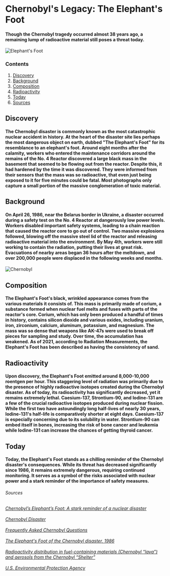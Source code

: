 <!DOCTYPE html> 
<html>
  
<head>
<title>The Elephant's Foot</title>
</head>

<body>
<h1>Chernobyl's Legacy: The Elephant's Foot</h1>
  <h4>Though the Chernobyl tragedy occurred almost 38 years ago, a remaining lump of radioactive material still poses a threat today.</p></h4>
  <img src="https://media.hswstatic.com/eyJidWNrZXQiOiJjb250ZW50Lmhzd3N0YXRpYy5jb20iLCJrZXkiOiJnaWZcL2VsZXBoYW50cy1mb290LmpwZyIsImVkaXRzIjp7InJlc2l6ZSI6eyJ3aWR0aCI6ODI4fSwidG9Gb3JtYXQiOiJhdmlmIn19" alt="Elephant's Foot" />
  
  <!-- the linking thing is a SCAM ill fix it later -->
  <!-- see if discovery is correct first then do the stuff for the rest -->
  <h3>Contents</h3>
  <ol>
    <li><a href="#discovery">Discovery</a></li>
    <li><a href="#background">Background</a></li>
    <li><a href="#composition">Composition</a></li>
    <li><a href="#radioactivity">Radioactivity</a></li>
    <li><a href="#today">Today</a></li>
    <li><a href="#sources">Sources</a></li>
  </ol>
  
<h2 id="discovery">Discovery</h2>
  <h4><p>The Chernobyl disaster is commonly known as the most catastrophic nuclear accident in history. At the heart of the disaster site lies perhaps the most dangerous object on earth, dubbed "The Elephant's Foot" for its resemblance to an elephant's foot. Around eight months after the calamity, workers who entered the maintenance corridors around the remains of the No. 4 Reactor discovered a large black mass in the basement that seemed to be flowing out from the reactor. Despite this, it had hardened by the time it was discovered. They were informed from their sensors that the mass was so radioactive, that even just being exposed to it for five minutes could be fatal. Most photographs only capture a small portion of the massive conglomeration of toxic material.</p></h4>
  
<h2 id="background">Background</h2>
  <h4><p>On April 26, 1986, near the Belarus border in Ukraine, a disaster occurred during a safety test on the No. 4 Reactor at dangerously low power levels. Workers disabled important safety systems, leading to a chain reaction that caused the reactor core to go out of control. Two massive explosions followed, blowing off the massive steel lid of the reactor and releasing radioactive material into the environment. By May 4th, workers were still working to contain the radiation, putting their lives at great risk. Evacuations of nearby areas began 36 hours after the meltdown, and over 200,000 people were displaced in the following weeks and months.</p></h4>

  <img src="https://miro.medium.com/v2/resize:fit:786/format:webp/1*nttfRwyLmf1lJtZolUKKCQ.jpeg" alt="Chernobyl" />
  
<h2 id="composition">Composition</h2>
  <h4><p>The Elephant's Foot's black, wrinkled appearance comes from the various materials it consists of. This mass is primarily made of corium, a substance formed when nuclear fuel melts and fuses with parts of the reactor's core. Corium, which has only been produced a handful of times in history, contains silicon dioxide and various oxides, including uranium, iron, zirconium, calcium, aluminum, potassium, and magnesium. The mass was so dense that weapons like AK-47s were used to break off pieces for sampling and study. Over time, the accumulation has weakened. As of 2021, according to Radiation Measurements, the Elephant's Foot has been described as having the consistency of sand.</p></h4>
  
<h2 id="radioactivity">Radioactivity</h2>
  <h4><p>Upon discovery, the Elephant's Foot emitted around 8,000-10,000 roentgen per hour. This staggering level of radiation was primarily due to the presence of highly radioactive isotopes created during the Chernobyl disaster. As of today, its radioactivity has significantly decreased, yet it remains extremely lethal. Caesium-137, Strontium-90, and Iodine-131 are a few of the crucial radioactive isotopes produced during nuclear fission. While the first two have astoundingly long half-lives of nearly 30 years, Iodine-131's half-life is comparatively shorter at eight days. Caesium-137 is especially concerning due to its solubility in water. Strontium-90 can embed itself in bones, increasing the risk of bone cancer and leukemia while Iodine-131 can increase the chances of getting thyroid cancer.</p></h4>
  
<h2 id="today">Today</h2>
  <h4><p>Today, the Elephant's Foot stands as a chilling reminder of the Chernobyl disaster's consequences. While its threat has decreased significantly since 1986, it remains extremely dangerous, requiring continued monitoring. It serves as a symbol of the risks associated with nuclear power and a stark reminder of the importance of safety measures.</p></h4>

<h6 id="sources">Sources</h6>
  <h6>
    <a href = "https://interestingengineering.com/science/chernobyls-elephants-foot-nuclear-disaster"> Chernobyl’s Elephant’s Foot: A stark reminder of a nuclear disaster</a>
    <br></br>
    <a href = "https://www.britannica.com/event/Chernobyl-disaster"> Chernobyl Disaster</a>
    <br></br>
    <a href = "https://www.iaea.org/newscenter/focus/chernobyl/faqs"> Frequently Asked Chernobyl Questions</a>
    <br></br>
    <a href = "https://rarehistoricalphotos.com/the-elephant-foot-of-the-chernobyl-disaster-1986/"> The Elephant's Foot of the Chernobyl disaster, 1986</a>
    <br></br>
    <a href = "https://www.sciencedirect.com/science/article/abs/pii/S1350448715300366?via%3Dihub"> Radioactivity distribution in fuel-containing materials (Chernobyl “lava”) and aerosols from the Chernobyl “Shelter”</a>
      <br></br>
    <a href = "https://www.epa.gov/"> U.S. Environmental Protection Agency</a>
</h6>
</body>
</html>

<!-- hiiiiiii -->
